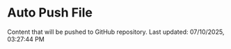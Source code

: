# Auto Push File

Content that will be pushed to GitHub repository.
Last updated: 07/10/2025, 03:27:44 PM